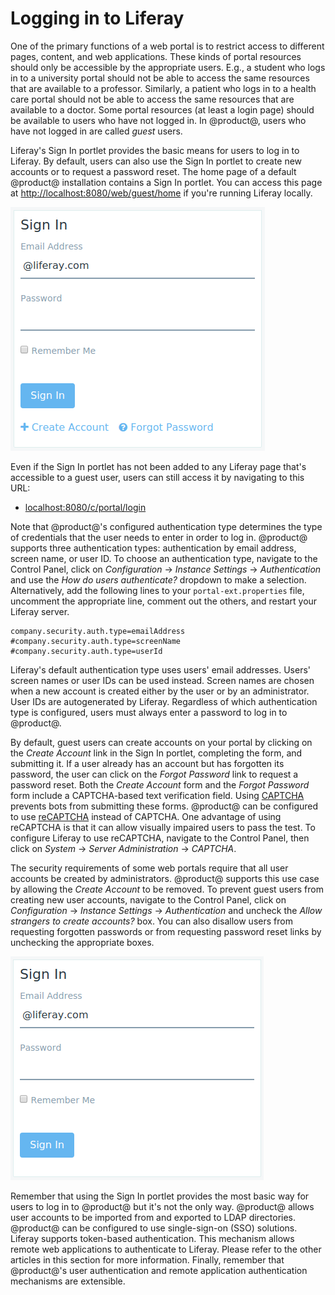 # Logging in to Liferay [](id=logging-in-to-liferay)

One of the primary functions of a web portal is to restrict access to different
pages, content, and web applications. These kinds of portal resources should
only be accessible by the appropriate users. E.g., a student who logs in to a
university portal should not be able to access the same resources that are
available to a professor. Similarly, a patient who logs in to a health care
portal should not be able to access the same resources that are available to a
doctor. Some portal resources (at least a login page) should be available to
users who have not logged in. In @product@, users who have not logged in are
called *guest* users. <!-- To learn more about how Liferay restricts access to
portal resources to different users, please see the [Roles and Permissions]()
documentation. (Not yet written) -->

Liferay's Sign In portlet provides the basic means for users to log in to
Liferay. By default, users can also use the Sign In portlet to create new
accounts or to request a password reset. The home page of a default @product@
installation contains a Sign In portlet. You can access this page at
[http://localhost:8080/web/guest/home](http://localhost:8080/web/guest/home) if
you're running Liferay locally.

![Figure 1: By default, the Sign In portlet allows users to log in, create a new account, or request a password reset.](../../images/sign-in-portlet.png)

Even if the Sign In portlet has not been added to any Liferay page that's
accessible to a guest user, users can still access it by navigating to this
URL:

- [localhost:8080/c/portal/login](localhost:8080/c/portal/login)

Note that @product@'s configured authentication type determines the type of
credentials that the user needs to enter in order to log in. @product@ supports
three authentication types: authentication by email address, screen name, or
user ID. To choose an authentication type, navigate to the Control Panel, click
on *Configuration* &rarr; *Instance Settings* &rarr; *Authentication* and use
the *How do users authenticate?* dropdown to make a selection. Alternatively,
add the following lines to your `portal-ext.properties` file, uncomment the
appropriate line, comment out the others, and restart your Liferay server.

    company.security.auth.type=emailAddress
    #company.security.auth.type=screenName
    #company.security.auth.type=userId

Liferay's default authentication type uses users' email addresses. Users'
screen names or user IDs can be used instead. Screen names are chosen when a
new account is created either by the user or by an administrator. User IDs are
autogenerated by Liferay. Regardless of which authentication type is
configured, users must always enter a password to log in to @product@. <!-- For
information on adding restrictions on the kinds of passwords that are allowed
or required (e.g., to require a minimum password length or require special
characters), please see the [Password Policies]() documentation. -->

By default, guest users can create accounts on your portal by clicking on the
*Create Account* link in the Sign In portlet, completing the form, and
submitting it. If a user already has an account but has forgotten its password,
the user can click on the *Forgot Password* link to request a password reset.
Both the *Create Account* form and the *Forgot Password* form include a
CAPTCHA-based text verification field. Using [CAPTCHA](http://www.captcha.net)
prevents bots from submitting these forms. @product@ can be configured to use
[reCAPTCHA](https://www.google.com/recaptcha/intro/index.html) instead of
CAPTCHA. One advantage of using reCAPTCHA is that it can allow visually
impaired users to pass the test. To configure Liferay to use reCAPTCHA,
navigate to the Control Panel, then click on *System* &rarr; *Server
Administration* &rarr; *CAPTCHA*.

The security requirements of some web portals require that all user accounts be
created by administrators. @product@ supports this use case by allowing the
*Create Account* to be removed. To prevent guest users from creating new user
accounts, navigate to the Control Panel, click on *Configuration* &rarr;
*Instance Settings* &rarr; *Authentication* and uncheck the *Allow strangers to
create accounts?* box. You can also disallow users from requesting forgotten
passwords or from requesting password reset links by unchecking the appropriate
boxes. <!-- For further information about Liferay's authentication options,
please see this [documentation]() (not yet written). -->

![Figure 2: Here's a view of the Sign In portlet with the *Create Account* and *Forgot Password* options removed.](../../images/sign-in-portlet2.png)

Remember that using the Sign In portlet provides the most basic way for users
to log in to @product@ but it's not the only way. @product@ allows user accounts to
be imported from and exported to LDAP directories. @product@ can be configured to
use single-sign-on (SSO) solutions. Liferay supports token-based
authentication. This mechanism allows remote web applications to authenticate
to Liferay. Please refer to the other articles in this section for more
information. Finally, remember that @product@'s user authentication and remote
application authentication mechanisms are extensible. <!-- Please see Liferay's
[security documentation]() (not yet written) for developers for further
information. -->
